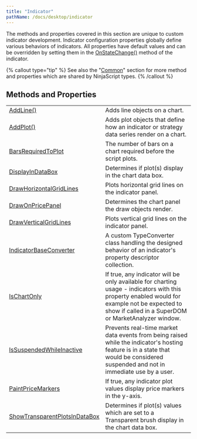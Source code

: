 ```yaml
---
title: "Indicator"
pathName: /docs/desktop/indicator
---
```


The methods and properties covered in this section are unique to custom indicator development. Indicator configuration properties globally define various behaviors of indicators. All properties have default values and can be overridden by setting them in the [OnStateChange()](/docs/desktop/onstatechange) method of the indicator.

{% callout type="tip" %}
See also the "[Common](/docs/desktop/common)" section for more method and properties which are shared by NinjaScript types.
{% /callout %}

## Methods and Properties

|  |  |
| --- | --- |
| [AddLine()](/docs/desktop/addline) | Adds line objects on a chart. |
| [AddPlot()](/docs/desktop/addplot) | Adds plot objects that define how an indicator or strategy data series render on a chart. |
| [BarsRequiredToPlot](/docs/desktop/barsrequiredtoplot) | The number of bars on a chart required before the script plots. |
| [DisplayInDataBox](/docs/desktop/displayindatabox) | Determines if plot(s) display in the chart data box. |
| [DrawHorizontalGridLines](/docs/desktop/drawhorizontalgridlines) | Plots horizontal grid lines on the indicator panel. |
| [DrawOnPricePanel](/docs/desktop/drawonpricepanel) | Determines the chart panel the draw objects render. |
| [DrawVerticalGridLines](/docs/desktop/drawverticalgridlines) | Plots vertical grid lines on the indicator panel. |
| [IndicatorBaseConverter](/docs/desktop/indicatorbaseconverter) | A custom TypeConverter class handling the designed behavior of an indicator's property descriptor collection. |
| [IsChartOnly](/docs/desktop/ischartonly) | If true, any indicator will be only available for charting usage - indicators with this property enabled would for example not be expected to show if called in a SuperDOM or MarketAnalyzer window. |
| [IsSuspendedWhileInactive](/docs/desktop/issuspendedwhileinactive) | Prevents real-time market data events from being raised while the indicator's hosting feature is in a state that would be considered suspended and not in immediate use by a user. |
| [PaintPriceMarkers](/docs/desktop/paintpricemarkers) | If true, any indicator plot values display price markers in the y-axis. |
| [ShowTransparentPlotsInDataBox](/docs/desktop/showtransparentplotsindatabox) | Determines if plot(s) values which are set to a Transparent brush display in the chart data box. |
